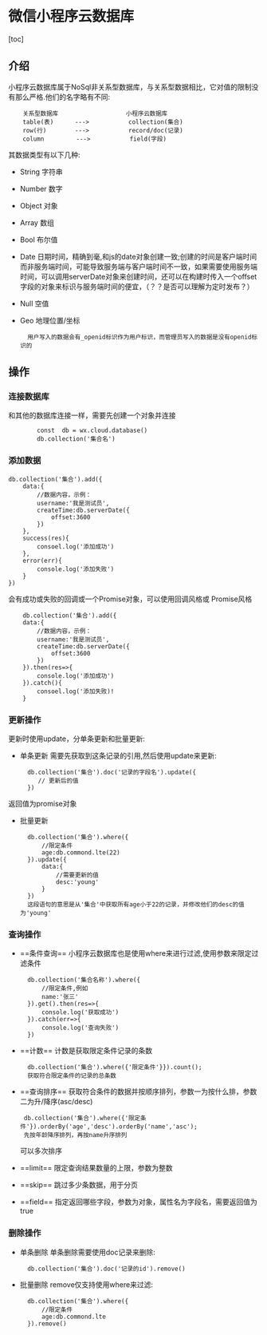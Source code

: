 # 微信小程序云数据库

[toc]

## 介绍

小程序云数据库属于NoSql非关系型数据库，与关系型数据相比，它对值的限制没有那么严格.他们的名字略有不同:

        关系型数据库                   小程序云数据库
        table(表)      --->           collection(集合)
        row(行)        --->           record/doc(记录)
        column         --->           field(字段)

其数据类型有以下几种:

* String    字符串
* Number    数字
* Object    对象
* Array     数组
* Bool      布尔值
* Date      日期时间，精确到毫,和js的date对象创建一致;创建的时间是客户端时间而非服务端时间，可能导致服务端与客户端时间不一致，如果需要使用服务端时间，可以调用serverDate对象来创建时间，还可以在构建时传入一个offset字段的对象来标识与服务端时间的便宜，（？？是否可以理解为定时发布？）
* Null      空值
* Geo       地理位置/坐标

        用户写入的数据会有_openid标识作为用户标识，而管理员写入的数据是没有openid标识的

## 操作

### 连接数据库

和其他的数据库连接一样，需要先创建一个对象并连接

            const  db = wx.cloud.database()
            db.collection('集合名')

### 添加数据

    db.collection('集合').add({
        data:{
            //数据内容，示例：
            username:'我是测试员',
            createTime:db.serverDate({
                offset:3600
            })
        },
        success(res){
            consoel.log('添加成功')
        },
        error(err){
            console.log('添加失败')
        }
    })
会有成功或失败的回调或一个Promise对象，可以使用回调风格或 Promise风格

        db.collection('集合').add({
        data:{
            //数据内容，示例：
            username:'我是测试员',
            createTime:db.serverDate({
                offset:3600
            })
        }).then(res=>{
            console.log('添加成功')
        }).catch(){
            consoel.log('添加失败)!
        }

### 更新操作

更新时使用update，分单条更新和批量更新:

* 单条更新
需要先获取到这条记录的引用,然后使用update来更新:

        db.collection('集合').doc('记录的字段名').update({
           // 更新后的值
        })

返回值为promise对象

* 批量更新

        db.collection('集合').where({
            //限定条件
            age:db.commond.lte(22)
        }).update({
            data:{
                //需要更新的值
                desc:'young'
            }
        })
        这段语句的意思是从'集合'中获取所有age小于22的记录，并修改他们的desc的值为'young'

### 查询操作

* ==条件查询==
小程序云数据库也是使用where来进行过滤,使用参数来限定过滤条件

        db.collection('集合名称').where({
            //限定条件,例如
            name:'张三'
        }).get().then(res=>{
            console.log('获取成功')
        }).catch(err=>{
            console.log('查询失败')
        })
* ==计数==
    计数是获取限定条件记录的条数

        db.collection('集合').where({'限定条件'}}).count();
        获取符合限定条件的记录的总条数

*  ==查询排序==
    获取符合条件的数据并按顺序排列，参数一为按什么排，参数二为升/降序(asc/desc)

        db.collection('集合').where({'限定条件'}).orderBy('age','desc').orderBy('name','asc');
        先按年龄降序排列，再按name升序排列
    可以多次排序

* ==limit==
    限定查询结果数量的上限，参数为整数

* ==skip==
    跳过多少条数据，用于分页

* ==field==
    指定返回哪些字段，参数为对象，属性名为字段名，需要返回值为true

### 删除操作

* 单条删除
 单条删除需要使用doc记录来删除:

        db.collection('集合').doc('记录的id').remove()
* 批量删除
 remove仅支持使用where来过滤:

        db.collection('集合').where({
            //限定条件
            age:db.commond.lte
        }).remove()
